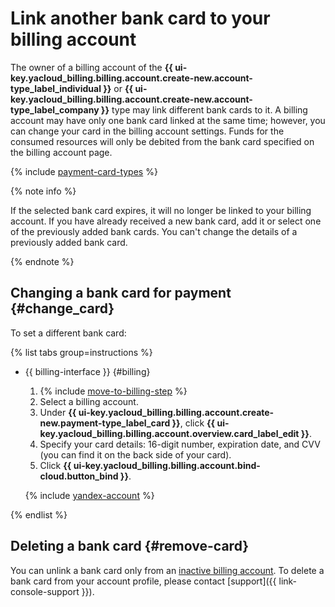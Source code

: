 # Link another bank card to your billing account

The owner of a billing account of the **{{ ui-key.yacloud_billing.billing.account.create-new.account-type_label_individual }}** or **{{ ui-key.yacloud_billing.billing.account.create-new.account-type_label_company }}** type may link different bank cards to it.
A billing account may have only one bank card linked at the same time; however, you can change your card in the billing account settings. 
Funds for the consumed resources will only be debited from the bank card specified on the billing account page.

{% include [payment-card-types](../../_includes/billing/payment-card-types-business.md) %}

{% note info %}

If the selected bank card expires, it will no longer be linked to your billing account. If you have already received a new bank card, add it or select one of the previously added bank cards. You can't change the details of a previously added bank card.

{% endnote %}

## Changing a bank card for payment {#change_card}

To set a different bank card:

{% list tabs group=instructions %}

- {{ billing-interface }} {#billing}

  1. {% include [move-to-billing-step](../_includes/move-to-billing-step.md) %}
  1. Select a billing account.
  1. Under **{{ ui-key.yacloud_billing.billing.account.create-new.payment-type_label_card }}**, click **{{ ui-key.yacloud_billing.billing.account.overview.card_label_edit }}**.
  1. Specify your card details: 16-digit number, expiration date, and CVV (you can find it on the back side of your card).
  1. Click **{{ ui-key.yacloud_billing.billing.account.bind-cloud.button_bind }}**.

  {% include [yandex-account](../_includes/payment-card-validation.md) %}

{% endlist %}

## Deleting a bank card {#remove-card}

You can unlink a bank card only from an [inactive billing account](delete-account.md). 
To delete a bank card from your account profile, please contact [support]({{ link-console-support }}).
